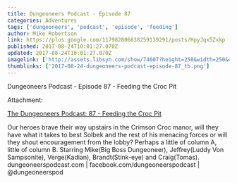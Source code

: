 ```yaml
---
title: Dungeoneers Podcast - Episode 87
categories: Adventures
tags: ['dungeoneers', 'podcast', 'episode', 'feeding']
author: Mike Robertson
link: https://plus.google.com/117982806838259139291/posts/HpyJqx5Zxkp
published: 2017-08-24T10:01:27.070Z
updated: 2017-08-24T10:01:27.070Z
imagelink: ['http://assets.libsyn.com/show/74607?height=250&width=250&overlay=true']
thumblinks: ['2017-08-24-dungeoneers-podcast-episode-87_tb.png']
---
```


Dungeoneers Podcast - Episode 87 - Feeding the Croc Pit


Attachment:

<a href='http://dungeoneerspodcast.libsyn.com/87-feeding-the-croc-pit'>The Dungeoneers Podcast: 87 - Feeding the Croc Pit</a>


Our heroes brave their way upstairs in the Crimson Croc manor, will they have what it takes to best Solbek and the rest of his menacing forces or will they shout encouragement from the lobby? Perhaps a little of column A, little of column B. Starring Mike(Big Boss Dungeoneer), Jeffrey(Luddy Von Sampsonite), Verge(Kadian), Brandt(Stink-eye) and Craig(Tomas). dungeoneerspodcast.com | facebook.com/dungeoneerspodcast | @dungeoneerspod